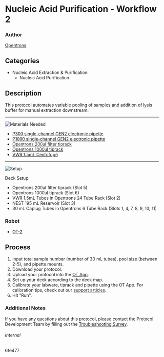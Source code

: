 # Nucleic Acid Purification - Workflow 2

### Author
[Opentrons](https://opentrons.com/)

## Categories
* Nucleic Acid Extraction & Purification
	* Nucleic Acid Purification

## Description
This protocol automates variable pooling of samples and addition of lysis buffer for manual extraction downstream. 

---
![Materials Needed](https://s3.amazonaws.com/opentrons-protocol-library-website/custom-README-images/001-General+Headings/materials.png)

* [P300 single-channel GEN2 electronic pipette](https://shop.opentrons.com/collections/ot-2-pipettes/products/single-channel-electronic-pipette)
* [P1000 single-channel GEN2 electronic pipette](https://shop.opentrons.com/collections/ot-2-pipettes/products/single-channel-electronic-pipette)
* [Opentrons 200ul filter tiprack](https://shop.opentrons.com/collections/opentrons-tips/products/opentrons-200ul-filter-tips)
* [Opentrons 1000ul tiprack](https://shop.opentrons.com/collections/opentrons-tips/products/opentrons-1000ul-tips)
* [VWR 1.5mL Centrifuge](https://us.vwr.com/store/product/4674417/vwr-micro-centrifuge-tube-with-flat-screw-cap)

---
![Setup](https://s3.amazonaws.com/opentrons-protocol-library-website/custom-README-images/001-General+Headings/Setup.png)

Deck Setup
* Opentrons 200ul filter tiprack (Slot 5)
* Opentrons 1000ul tiprack (Slot 6)
* VWR 1.5mL Tubes in Opentrons 24 Tube Rack (Slot 2)
* NEST 195 mL Reservoir (Slot 3)
* 30 mL Caplug Tubes in Opentrons 6 Tube Rack (Slots 1, 4, 7, 8, 9, 10, 11)

### Robot
* [OT-2](https://opentrons.com/ot-2)

## Process
1. Input total sample number (number of 30 mL tubes), pool size (between 2-5), and pipette mounts.
2. Download your protocol.
3. Upload your protocol into the [OT App](https://opentrons.com/ot-app).
4. Set up your deck according to the deck map.
5. Calibrate your labware, tiprack and pipette using the OT App. For calibration tips, check out our [support articles](https://support.opentrons.com/en/collections/1559720-guide-for-getting-started-with-the-ot-2).
6. Hit "Run".

### Additional Notes
If you have any questions about this protocol, please contact the Protocol Development Team by filling out the [Troubleshooting Survey](https://protocol-troubleshooting.paperform.co/).

###### Internal
6fe477
